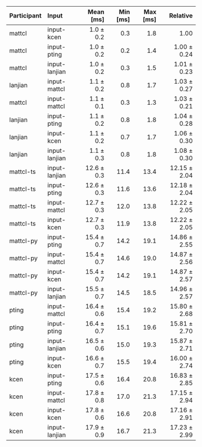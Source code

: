 | Participant | Input | Mean [ms] | Min [ms] | Max [ms] | Relative |
|:---|:---|---:|---:|---:|---:|
| mattcl | input-kcen | 1.0 ± 0.2 | 0.3 | 1.8 | 1.00 |
| mattcl | input-pting | 1.0 ± 0.2 | 0.2 | 1.4 | 1.00 ± 0.24 |
| mattcl | input-lanjian | 1.0 ± 0.2 | 0.3 | 1.5 | 1.01 ± 0.23 |
| lanjian | input-mattcl | 1.1 ± 0.2 | 0.8 | 1.7 | 1.03 ± 0.27 |
| mattcl | input-mattcl | 1.1 ± 0.1 | 0.3 | 1.3 | 1.03 ± 0.21 |
| lanjian | input-pting | 1.1 ± 0.2 | 0.8 | 1.8 | 1.04 ± 0.28 |
| lanjian | input-kcen | 1.1 ± 0.2 | 0.7 | 1.7 | 1.06 ± 0.30 |
| lanjian | input-lanjian | 1.1 ± 0.3 | 0.8 | 1.8 | 1.08 ± 0.30 |
| mattcl-ts | input-lanjian | 12.6 ± 0.3 | 11.4 | 13.4 | 12.15 ± 2.04 |
| mattcl-ts | input-pting | 12.6 ± 0.3 | 11.6 | 13.6 | 12.18 ± 2.04 |
| mattcl-ts | input-mattcl | 12.7 ± 0.3 | 12.0 | 13.8 | 12.22 ± 2.05 |
| mattcl-ts | input-kcen | 12.7 ± 0.3 | 11.9 | 13.8 | 12.22 ± 2.05 |
| mattcl-py | input-pting | 15.4 ± 0.7 | 14.2 | 19.1 | 14.86 ± 2.55 |
| mattcl-py | input-mattcl | 15.4 ± 0.7 | 14.6 | 19.0 | 14.87 ± 2.56 |
| mattcl-py | input-kcen | 15.4 ± 0.7 | 14.2 | 19.1 | 14.87 ± 2.57 |
| mattcl-py | input-lanjian | 15.5 ± 0.7 | 14.5 | 18.5 | 14.96 ± 2.57 |
| pting | input-mattcl | 16.4 ± 0.6 | 15.4 | 19.2 | 15.80 ± 2.68 |
| pting | input-pting | 16.4 ± 0.7 | 15.1 | 19.6 | 15.81 ± 2.70 |
| pting | input-lanjian | 16.5 ± 0.6 | 15.0 | 19.3 | 15.87 ± 2.71 |
| pting | input-kcen | 16.6 ± 0.7 | 15.5 | 19.4 | 16.00 ± 2.74 |
| kcen | input-pting | 17.5 ± 0.6 | 16.4 | 20.8 | 16.83 ± 2.85 |
| kcen | input-mattcl | 17.8 ± 0.8 | 17.0 | 21.3 | 17.15 ± 2.94 |
| kcen | input-kcen | 17.8 ± 0.6 | 16.6 | 20.8 | 17.16 ± 2.91 |
| kcen | input-lanjian | 17.9 ± 0.9 | 16.7 | 21.3 | 17.23 ± 2.99 |
